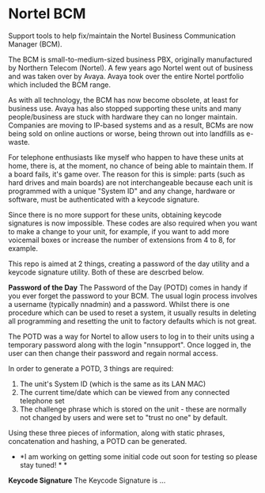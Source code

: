 # Nortel BCM
Support tools to help fix/maintain the Nortel Business Communication Manager (BCM).

The BCM is small-to-medium-sized business PBX, originally manufactured by Northern Telecom (Nortel).  A few years ago Nortel went out of business and was taken over by Avaya.  Avaya took over the entire Nortel portfolio which included the BCM range. 

As with all technology, the BCM has now become obsolete, at least for business use.   Avaya has also stopped supporting these units and many people/business are stuck with hardware they can no longer maintain.  Companies are moving to IP-based systems and as a result, BCMs are now being sold on online auctions or worse, being thrown out into landfills as e-waste.  

For telephone enthusiasts like myself who happen to have these units at home, there is, at the moment, no chance of being able to maintain them.  If a board fails, it's game over.   The reason for this is simple:  parts (such as hard drives and main boards) are not interchangeable because each unit is programmed with a unique "System ID" and any change, hardware or software, must be authenticated with a keycode signature.  

Since there is no more support for these units, obtaining keycode signatures is now impossible.  These codes are also required when you want to make a change to your unit, for example, if you want to add more voicemail boxes or increase the number of extensions from 4 to 8, for example.

This repo is aimed at 2 things, creating a password of the day utility and a keycode signature utility.  Both of these are descrbed below.

**Password of the Day**
The Password of the Day (POTD) comes in handy if you ever forget the password to your BCM.  The usual login process involves a username (typically nnadmin) and a password.  Whilst there is one procedure which can be used to reset a system, it usually results in deleting all programming and resetting the unit to factory defaults which is not great.

The POTD was a way for Nortel to allow users to log in to their units using a temporary password along with the login "nnsupport".  Once logged in, the user can then change their password and regain normal access.

In order to generate a POTD, 3 things are required:
1. The unit's System ID (which is the same as its LAN MAC)
2. The current time/date which can be viewed from any connected telephone set
3. The challenge phrase which is stored on the unit - these are normally not changed by users and were set to "trust no one" by default.

Using these three pieces of information, along with static phrases, concatenation and hashing, a POTD can be generated.

* *I am working on getting some initial code out soon for testing so please stay tuned! * *


**Keycode Signature**
The Keycode Signature is ...

